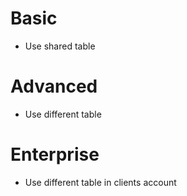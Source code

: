 # Basic
* Use shared table

# Advanced
* Use different table

# Enterprise
* Use different table in clients account